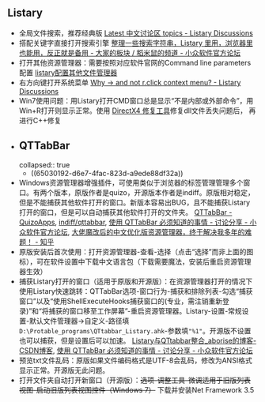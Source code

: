 ## Listary
- 全局文件搜索，推荐经典版 [Latest 中文讨论区 topics - Listary Discussions](https://discussion.listary.com/c/14-category/14)
- 搭配关键字直接打开搜索引擎 [整理一些搜索字符串，Listary 里用，浏览器里也能用，反正就是备用 - 大家的板块 / 稻米鼠的频道 - 小众软件官方论坛](https://meta.appinn.net/t/topic/6730)
- 打开其他资源管理器：需要按照对应软件官网的Command line parameters配置 [listary配置其他文件管理器](https://discussion.listary.com/t/listary-5-6-free-commander/4661/2)
- 右方向键打开系统菜单 [Why -> and not r.click context menu? - Listary Discussions](https://discussion.listary.com/t/why-and-not-r-click-context-menu/214/10)
- Win7使用问题：用Listary打开CMD窗口总是显示“不是内部或外部命令”，用Win+R打开则显示正常。使用 [DirectX4 修复工具](https://blog.csdn.net/vbcom/article/details/6962388)修复dll文件丢失问题后， 再进行C++修复
- ## QTTabBar
  collapsed:: true
	- ((65030192-d6e7-4fac-823d-a9ede88df32a))
- Windows资源管理器增强插件，可使用类似于浏览器的标签管理管理多个窗口。有两个版本，原版作者是quizo，开源版本作者是indiff。原版相对稳定，但是不能捕获其他软件打开的窗口。新版本容易出BUG，且不能捕获Listary打开的窗口，但是可以自动捕获其他软件打开的文件夹。 [QTTabBar - QuizoApps](http://qttabbar.wikidot.com/), [indiff/qttabbar](https://github.com/indiff/qttabbar), [使用 QTTabBar 必须知道的事情 - 讨论分享 - 小众软件官方论坛](https://meta.appinn.net/t/topic/35318/28), [大佬魔改后的中文优化版资源管理器，终于解决我多年的难题！ - 知乎](https://zhuanlan.zhihu.com/p/474604314?utm_campaign=&utm_medium=social&utm_oi=903663640190803968&utm_psn=1749938728074637312&utm_source=cn.ticktick.task)
- 原版安装后首次使用：打开资源管理器-查看-选择（点击“选择”而非上面的图标），可在软件设置中下载中文语言包（下载需要魔法，安装后重启资源管理器生效）
- 捕获Listary打开的窗口（适用于原版和开源版）：在资源管理器打开的情况下使用Listary快速跳转：QTTabBar选项-窗口行为-捕获和排除列表-勾选“捕获窗口”以及“使用ShellExecuteHooks捕获窗口的(专业，需注销重新登录)”和“将捕获的窗口移至工作屏幕”-重启资源管理器。Listary-设置-常规设置-默认文件管理器->自定义-路径填`D:\Protable_programs\QTtabbar_Listary.ahk`-参数填`"%1"`。开源版不设置也可以捕获，但是设置后可以加速。 [Listary与QTtabbar整合_aborise的博客-CSDN博客](https://blog.csdn.net/aborise/article/details/79528812), [使用 QTTabBar 必须知道的事情 - 讨论分享 - 小众软件官方论坛](https://meta.appinn.net/t/topic/35318/28)
- 预览txt文件乱码：原版如果文件编码格式是UTF-8会乱码，修改为ANSI格式显示正常。开源版无此问题。
- 打开文件夹自动打开新窗口（开源版）：~~选项-调整工具-微调适用于旧版列表视图-启动旧版列表视图控件（Windows 7）~~ 下载并安装Net Framework 3.5
